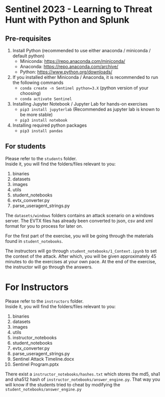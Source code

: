 # Sentinel 2023 - Learning to Threat Hunt with Python and Splunk

## Pre-requisites
1. Install Python (recommended to use either anaconda / miniconda / default python)
   - Miniconda: https://repo.anaconda.com/miniconda/
   - Anaconda: https://repo.anaconda.com/archive/
   - Python: https://www.python.org/downloads/
2. If you installed either Miniconda / Anaconda, it is recommended to run the following commands
   - `conda create -n Sentinel python=3.X` (python version of your choosing)
   - `conda activate Sentinel`
3. Installing Jupyter Notebook / Jupyter Lab for hands-on exercises
   - `pip3 install jupyterlab` (Recommended as jupyter lab is known to be more stable)
   - `pip3 install notebook`
4. Installing required python packages
   - `pip3 install pandas`

## For students
Please refer to the `students` folder. <br>
Inside it, you will find the folders/files relevant to you:
1. binaries
2. datasets
3. images
4. utils
5. student_notebooks
6. evtx_converter.py
7. parse_useragent_strings.py

The `datasets/windows` folders contains an attack scenario on
a windows server. The EVTX files has already been converted to
json, csv and xml format for you to process for later on.

For the first part of the exercise, you will be going through 
the materials found in `student_notebooks`.

The instructors will go through `student_notebooks/1_Context.ipynb`
to set the context of the attack. After which, you will be given approximately
45 minutes to do the exercises at your own pace. At the end of the exercise,
the instructor will go through the answers.

# For Instructors
Please refer to the `instructors` folder.<br>
Inside it, you will find the folders/files relevant to you:
1. binaries
2. datasets
3. images
4. utils
5. instructor_notebooks
6. student_notebooks
7. evtx_converter.py
8. parse_useragent_strings.py
9. Sentinel Attack Timeline.docx
10. Sentinel Program.pptx

There exist a `instructor_notebooks/hashes.txt` which stores the
md5, sha1 and sha512 hash of `instructor_notebooks/answer_engine.py`.
That way you will know if the students tried to cheat by modifying the `student_notebooks/answer_engine.py`
